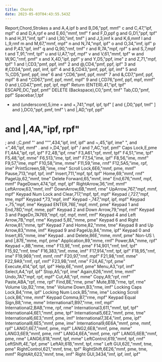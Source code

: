 ```yaml
---
title: Chords
date: 2023-05-03T04:43:55.543Z
---
```

Report,Chord,Strokes
a and A,4,ipf
b and B,D6,"ppf, mmf"
c and C,47,"ipf, mpf"
d and D,A,rpf
e and E,60,"mmf, tmf"
f and F,D,ppf
g and G,D1,"ppf, tpf"
h and H,31,"imf, tpf"
i and I,30,"imf, tmf"
j and J,3,imf
k and K,6,mmf
l and L,9,rmf
m and M,67,"mmf, mpf"
n and N,74,"mpf, ipf"
o and O,34,"imf, ipf"
p and P,43,"ipf, imf"
q and Q,90,"rmf, tmf"
r and R,7A,"mpf, rpf"
s and S,7,mpf
t and T,91,"rmf, tpf"
u and U,A7,"rpf, mpf"
v and V,61,"mmf, tpf"
w and W,9C,"rmf, pmf"
x and X,4D,"ipf, ppf"
y and Y,D5,"ppf, ime"
z and Z,71,"mpf, tpf"
1 and !,CD3,"pmf, ppf, imf"
2 and @,CD4,"pmf, ppf, ipf"
3 and #,CD34,"pmf, ppf, imf, ipf"
4 and $,CD43,"pmf, ppf, ipf, imf"
5 and %,CD5,"pmf, ppf, ime"
6 and ^,CD6,"pmf, ppf, mmf"
7 and &,CD7,"pmf, ppf, mpf"
8 and *,CD67,"pmf, ppf, mmf, mpf"
9 and (,CD76,"pmf, ppf, mpf, mmf"
0 and ),CD47,"pmf, ppf, ipf, mpf"
Return (ENTER),41,"ipf, tpf"
ESCAPE,DC,"ppf, pmf"
DELETE (Backspace),C0,"pmf, tmf"
Tab,CD,"pmf, ppf"
Spacebar,1,tpf
- and (underscore),5,ime
= and +,741,"mpf, ipf, tpf"
[ and {,D0,"ppf, tmf"
] and },DC0,"ppf, pmf, tmf"
\ and &#124;,AD,"rpf, ppf"
# and &#124;,4A,"ipf, rpf"
; and :,C,pmf
"' and """,434,"ipf, imf, ipf"
 and ~,45,"ipf, ime"
", and <",46,"ipf, mmf"
. and >,D4,"ppf, ipf"
/ and ?,AC,"rpf, pmf"
Caps Lock,E,pme
F1,4A4,"ipf, rpf, ipf"
F2,4B,"ipf, rme"
F3,A61,"rpf, mmf, tpf"
F4,51,"ime, tpf"
F5,48,"ipf, mme"
F6,513,"ime, tpf, imf"
F7,54,"ime, ipf"
F8,56,"ime, mmf"
F9,57,"ime, mpf"
F10,58,"ime, mme"
F11,59,"ime, rmf"
F12,5A5,"ime, rpf, ime"
PrintScreen,5B,"ime, rme"
Scroll Lock,6E6,"mmf, pme, mmf"
Pause,713,"mpf, tpf, imf"
Insert,711,"mpf, tpf, tpf"
Home,69,"mmf, rmf"
PageUp,62,"mmf, tme"
Delete Forward,65,"mmf, ime"
End,676,"mmf, mpf, mmf"
PageDown,474,"ipf, mpf, ipf"
RightArrow,36,"imf, mmf"
LeftArrow,63,"mmf, imf"
DownArrow,6B,"mmf, rme"
UpArrow,767,"mpf, mmf, mpf"
Keypad Num Lock and Clear,717,"mpf, tpf, mpf"
Keypad /,727,"mpf, tme, mpf"
Keypad *,73,"mpf, imf"
Keypad -,747,"mpf, ipf, mpf"
Keypad +,75,"mpf, ime"
Keypad ENTER,76E,"mpf, mmf, pme"
Keypad 1 and End,78D,"mpf, mme, ppf"
Keypad 2 and Down Arrow,79,"mpf, rmf"
Keypad 3 and PageDn,7A769,"mpf, rpf, mpf, mmf, rmf"
Keypad 4 and Left Arrow,7B,"mpf, rme"
Keypad 5,8E,"mme, pme"
Keypad 6 and Right Arrow,81,"mme, tpf"
Keypad 7 and Home,82,"mme, tme"
Keypad 8 and Up Arrow,83,"mme, imf"
Keypad 9 and PageUp,84,"mme, ipf"
Keypad 0 and Insert,85,"mme, ime"
Keypad . and Delete,86E,"mme, mmf, pme"
Non-US \ and &#124;,87E,"mme, mpf, pme"
Application,89,"mme, rmf"
Power,8A,"mme, rpf"
Keypad =,8B,"mme, rme"
F13,9E,"rmf, pme"
F14,901,"rmf, tmf, tpf"
F15,92,"rmf, tme"
F16,383,"imf, mme, imf"
F17,914,"rmf, tpf, ipf"
F18,95,"rmf, ime"
F19,969,"rmf, mmf, rmf"
F20,97,"rmf, mpf"
F21,98,"rmf, mme"
F22,9A9,"rmf, rpf, rmf"
F23,9B,"rmf, rme"
F24,AE,"rpf, pme"
Execute,414,"ipf, tpf, ipf"
Help,6E,"mmf, pme"
Menu,A3,"rpf, imf"
Select,A4,"rpf, ipf"
Stop,A5,"rpf, ime"
Again,626,"mmf, tme, mmf"
Undo,7A7,"mpf, rpf, mpf"
Cut,A8,"rpf, mme"
Copy,A9,"rpf, rmf"
Paste,ABA,"rpf, rme, rpf"
Find,BE,"rme, pme"
Mute,B1B,"rme, tpf, rme"
Volume Up,B2,"rme, tme"
Volume Down,B3,"rme, imf"
Locking Caps Lock,B4,"rme, ipf"
Locking Num Lock,B5,"rme, ime"
Locking Scroll Lock,B6,"rme, mmf"
Keypad Comma,B7,"rme, mpf"
Keypad Equal Sign,B8,"rme, mme"
International1,B97,"rme, rmf, mpf"
International2,BAB,"rme, rpf, rme"
International3,611,"mmf, tpf, tpf"
International4,6E1,"mmf, pme, tpf"
International5,6E2,"mmf, pme, tme"
International6,6E3,"mmf, pme, imf"
International7,3E4,"imf, pme, ipf"
International8,6E5,"mmf, pme, ime"
International9,6E6A,"mmf, pme, mmf, rpf"
LANG1,6E7,"mmf, pme, mpf"
LANG2,6E8,"mmf, pme, mme"
LANG3,6E9,"mmf, pme, rmf"
LANG4,6EA,"mmf, pme, rpf"
LANG5,6EB,"mmf, pme, rme"
LANG6,618,"mmf, tpf, mme"
LeftControl,619,"mmf, tpf, rmf"
LeftShift,4E,"ipf, pme"
LeftAlt,61B,"mmf, tpf, rme"
Left GUI,62E,"mmf, tme, pme"
RightControl,621,"mmf, tme, tpf"
RightShift,6E26,"mmf, pme, tme, mmf"
RightAlt,623,"mmf, tme, imf"
Right GUI,3434,"imf, ipf, imf, ipf"
